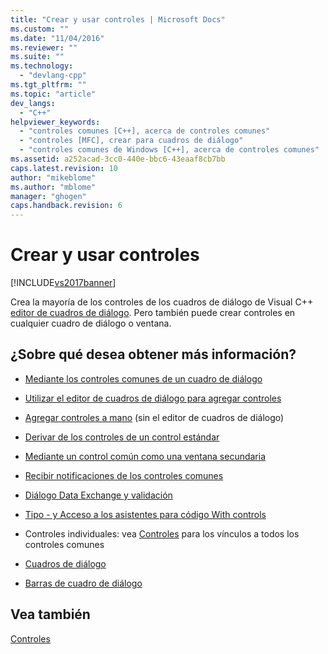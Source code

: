 ```yaml
---
title: "Crear y usar controles | Microsoft Docs"
ms.custom: ""
ms.date: "11/04/2016"
ms.reviewer: ""
ms.suite: ""
ms.technology: 
  - "devlang-cpp"
ms.tgt_pltfrm: ""
ms.topic: "article"
dev_langs: 
  - "C++"
helpviewer_keywords: 
  - "controles comunes [C++], acerca de controles comunes"
  - "controles [MFC], crear para cuadros de diálogo"
  - "controles comunes de Windows [C++], acerca de controles comunes"
ms.assetid: a252acad-3cc0-440e-bbc6-43eaaf8cb7bb
caps.latest.revision: 10
author: "mikeblome"
ms.author: "mblome"
manager: "ghogen"
caps.handback.revision: 6
---
```

# Crear y usar controles
[!INCLUDE[vs2017banner](../assembler/inline/includes/vs2017banner.md)]

Crea la mayoría de los controles de los cuadros de diálogo de Visual C\+\+ [editor de cuadros de diálogo](../mfc/dialog-editor.md).  Pero también puede crear controles en cualquier cuadro de diálogo o ventana.  
  
## ¿Sobre qué desea obtener más información?  
  
-   [Mediante los controles comunes de un cuadro de diálogo](../mfc/using-common-controls-in-a-dialog-box.md)  
  
-   [Utilizar el editor de cuadros de diálogo para agregar controles](../mfc/using-the-dialog-editor-to-add-controls.md)  
  
-   [Agregar controles a mano](../mfc/adding-controls-by-hand.md) \(sin el editor de cuadros de diálogo\)  
  
-   [Derivar de los controles de un control estándar](../mfc/deriving-controls-from-a-standard-control.md)  
  
-   [Mediante un control común como una ventana secundaria](../mfc/using-a-common-control-as-a-child-window.md)  
  
-   [Recibir notificaciones de los controles comunes](../mfc/receiving-notification-from-common-controls.md)  
  
-   [Diálogo Data Exchange y validación](../mfc/dialog-data-exchange-and-validation.md)  
  
-   [Tipo \- y Acceso a los asistentes para código With controls](../mfc/type-safe-access-to-controls-with-code-wizards.md)  
  
-   Controles individuales: vea [Controles](../mfc/controls-mfc.md) para los vínculos a todos los controles comunes  
  
-   [Cuadros de diálogo](../mfc/dialog-boxes.md)  
  
-   [Barras de cuadro de diálogo](../mfc/dialog-bars.md)  
  
## Vea también  
 [Controles](../mfc/controls-mfc.md)